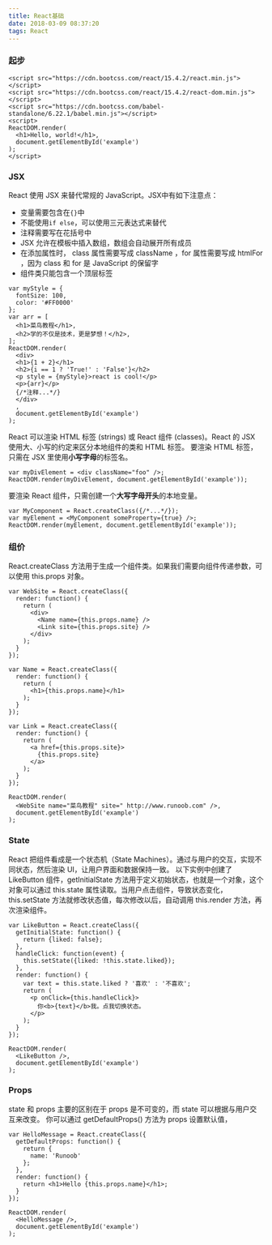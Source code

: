 ```yaml
---
title: React基础
date: 2018-03-09 08:37:20
tags: React
---
```

### 起步
```
<script src="https://cdn.bootcss.com/react/15.4.2/react.min.js"></script>
<script src="https://cdn.bootcss.com/react/15.4.2/react-dom.min.js"></script>
<script src="https://cdn.bootcss.com/babel-standalone/6.22.1/babel.min.js"></script>
<script>
ReactDOM.render(
  <h1>Hello, world!</h1>,
  document.getElementById('example')
);
</script>
```
### JSX
React 使用 JSX 来替代常规的 JavaScript。JSX中有如下注意点：
* 变量需要包含在`{}`中
* 不能使用`if else`，可以使用三元表达式来替代
* 注释需要写在花括号中
* JSX 允许在模板中插入数组，数组会自动展开所有成员
* 在添加属性时， class 属性需要写成 className ，for 属性需要写成 htmlFor ，因为 class 和 for 是 JavaScript 的保留字
* 组件类只能包含一个顶层标签
```
var myStyle = {
  fontSize: 100,
  color: '#FF0000'
};
var arr = [
  <h1>菜鸟教程</h1>,
  <h2>学的不仅是技术，更是梦想！</h2>,
];
ReactDOM.render(
  <div>
  <h1>{1 + 2}</h1>
  <h2>{i == 1 ? 'True!' : 'False'}</h2>
  <p style = {myStyle}>react is cool!</p>
  <p>{arr}</p>
  {/*注释...*/}
  </div>
  ,
  document.getElementById('example')
);
```
React 可以渲染 HTML 标签 (strings) 或 React 组件 (classes)。React 的 JSX 使用大、小写的约定来区分本地组件的类和 HTML 标签。
要渲染 HTML 标签，只需在 JSX 里使用**小写字母**的标签名。
```
var myDivElement = <div className="foo" />;
ReactDOM.render(myDivElement, document.getElementById('example'));
```
要渲染 React 组件，只需创建一个**大写字母开头**的本地变量。
```
var MyComponent = React.createClass({/*...*/});
var myElement = <MyComponent someProperty={true} />;
ReactDOM.render(myElement, document.getElementById('example'));
```
<!-- more -->
### 组价
React.createClass 方法用于生成一个组件类。如果我们需要向组件传递参数，可以使用 this.props 对象。
```
var WebSite = React.createClass({
  render: function() {
    return (
      <div>
        <Name name={this.props.name} />
        <Link site={this.props.site} />
      </div>
    );
  }
});
 
var Name = React.createClass({
  render: function() {
    return (
      <h1>{this.props.name}</h1>
    );
  }
});
 
var Link = React.createClass({
  render: function() {
    return (
      <a href={this.props.site}>
        {this.props.site}
      </a>
    );
  }
});
 
ReactDOM.render(
  <WebSite name="菜鸟教程" site=" http://www.runoob.com" />,
  document.getElementById('example')
);
```
### State
React 把组件看成是一个状态机（State Machines）。通过与用户的交互，实现不同状态，然后渲染 UI，让用户界面和数据保持一致。
以下实例中创建了 LikeButton 组件，getInitialState 方法用于定义初始状态，也就是一个对象，这个对象可以通过 this.state 属性读取。当用户点击组件，导致状态变化，this.setState 方法就修改状态值，每次修改以后，自动调用 this.render 方法，再次渲染组件。
```
var LikeButton = React.createClass({
  getInitialState: function() {
    return {liked: false};
  },
  handleClick: function(event) {
    this.setState({liked: !this.state.liked});
  },
  render: function() {
    var text = this.state.liked ? '喜欢' : '不喜欢';
    return (
      <p onClick={this.handleClick}>
        你<b>{text}</b>我。点我切换状态。
      </p>
    );
  }
});

ReactDOM.render(
  <LikeButton />,
  document.getElementById('example')
);
```
### Props
state 和 props 主要的区别在于 props 是不可变的，而 state 可以根据与用户交互来改变。
你可以通过 getDefaultProps() 方法为 props 设置默认值，
```
var HelloMessage = React.createClass({
  getDefaultProps: function() {
    return {
      name: 'Runoob'
    };
  },
  render: function() {
    return <h1>Hello {this.props.name}</h1>;
  }
});
 
ReactDOM.render(
  <HelloMessage />,
  document.getElementById('example')
);
```
